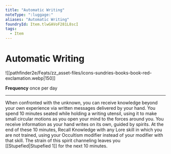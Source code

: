 ```yaml
---
title: "Automatic Writing"
noteType: ":luggage:"
aliases: "Automatic Writing"
foundryId: Item.tlwGAVoF281L8scI
tags:
  - Item
---
```


# Automatic Writing
![[pathfinder2e/Feats/zz_asset-files/icons-sundries-books-book-red-exclamation.webp|150]]

**Frequency** once per day

* * *

When confronted with the unknown, you can receive knowledge beyond your own experience via written messages delivered by your hand. You spend 10 minutes seated while holding a writing utensil, using it to make small circular motions as you open your mind to the forces around you. You receive information as your hand writes on its own, guided by spirits. At the end of these 10 minutes, Recall Knowledge with any Lore skill in which you are not trained, using your Occultism modifier instead of your modifier with that skill. The strain of this spirit channeling leaves you [[Stupefied|Stupefied 1]] for the next 10 minutes.
